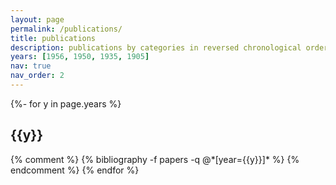 ```yaml
---
layout: page
permalink: /publications/
title: publications
description: publications by categories in reversed chronological order. generated by jekyll-scholar.
years: [1956, 1950, 1935, 1905]
nav: true
nav_order: 2
---
```

<!-- _pages/publications.md -->

<div class="publications">
  {%- for y in page.years %}
    <h2 class="year">{{y}}</h2>
    {% comment %}
      {% bibliography -f papers -q @*[year={{y}}]* %}
    {% endcomment %}
  {% endfor %}
</div>
